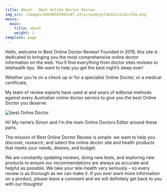 ```yaml
---
title: About-  Best Online Doctor Review
img_src: /images/b4590555963187.y3jvccwymtyylde2otisndixlda.png
menus:
  main:
    title: about
    weight: 1
template: page
---
```

Hello, welcome to Best Online Doctor Review! Founded in 2019, this site is dedicated to bringing you the most comprehensive online doctor information on the web. You’ll find everything from doctor sites reviews to telehealth tips. We want to help you get the best night’s sleep ever! 

Whether you’re on a check up or for a specialist Online Doctor, or a medical certificate,

My team of review experts have used ai and years of editorial methods against every Australian online doctor service to give you the best Online Doctor you deserve.

![ best Online Doctor](/images/eeefc637485149.y3jvccwymtq3lde2odesndk4ldywoq.jpg " best Online Doctor")

Hi! My name’s Simon and I’m the main Online Doctors Editor around these parts.

The mission of Best Online Doctor Review is simple: we want to help you discover, research, and select the online doctor site and health  products that meets your needs, desires, and budget. 

We are constantly updating reviews, doing new tests, and exploring new products to ensure our recommendations are always as accurate and helpful as possible.
We take your tele-health very seriously – so every review is as thorough as we can make it.  If you ever want more information on a product, please leave a comment and we will definitely get back to you with our thoughts!